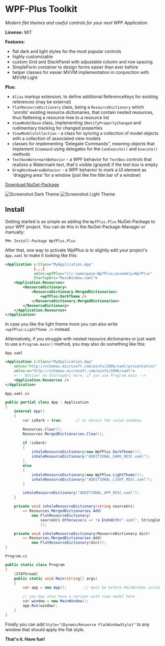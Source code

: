 # WPF-Plus Toolkit
_Modern flat themes and useful controls for your next WPF Application_

**License:** MIT

__Features:__
 - flat dark and light styles for the most popular controls
 - highly customizable
 - custom Grid and StackPanel with adjustable column and row spacing
 - SimpleForm container to design forms easier than ever before
 - helper classes for easier MVVM implementation in conjunction with MVVM Light

__Plus:__

 - `Alias` markup extension, to define additional ReferenceKeys for existing references (may be external)
 - `FlatResourceDictionary` class, being a `ResourceDictionary` which 'unrolls' existing resource dictionaries, that contain nested resources, thus flattening a resource-tree to a resource list
 - `ViewModelBase` class, implementing `INotifyPropertyChanged` and rudimentary tracking for changed properties
 - `ViewModelsCollection` - a class for syncing a collection of model objects with a collection of associated view models
 - classes for implementing 'Delegate Commands", meaning objects that implement `ICommand` using delegates for the `CanExecute()` and `Execute()` methods
 - `TextboxWatermarkBehavior` - a WPF behavior for `TextBox` controls that realizes a Watermark text, that's visible (grayed) if the text box is empty
 - `DragWindowAreaBehavior` - a WPF behavior to mark a UI element as 'dragging area' for a window (just like the title bar of a window)

[Download NuGet-Package](https://www.nuget.org/packages/WpfPlus.Plus/)

![Screenshot Dark Theme](https://screenshots.marcusw.de/fddc68f0a9efd497617dcd99444e3d80.png)
![Screenshot Light Theme](https://screenshots.marcusw.de/906218b32cca4002dde62e32cef53340.png)

## Install
Getting started is as simple as adding the `WpfPlus.Plus` NuGet-Package to your WPF project. You can do this in the NuGet-Package-Manager or manually:
```
PM> Install-Package WpfPlus.Plus
```

After that, one way to activate WpfPlus is to slightly edit your project's `App.xaml` to make it looking like this:
``` xml
<Application x:Class="MyApplication.App"
             [...]
             xmlns:wpfPlus="clr-namespace:WpfPlus;assembly=WpfPlus"
             StartupUri="MainWindow.xaml">
    <Application.Resources>
        <ResourceDictionary>
            <ResourceDictionary.MergedDictionaries>
                <wpfPlus:DarkTheme />
            </ResourceDictionary.MergedDictionaries>
        </ResourceDictionary>
    </Application.Resources>
</Application>
```
In case you like the light theme more you can also write `<wpfPlus:LightTheme />` instead.

Alternatively, if you struggle with nested resource dictionaries or just want to use a `Program.main()` method, you may also do something like this:

`App.xaml`
```xml
<Application x:Class="MyApplication.App"
    xmlns="http://schemas.microsoft.com/winfx/2006/xaml/presentation"
    xmlns:x="http://schemas.microsoft.com/winfx/2006/xaml">
    <!-- Notice! no StartupUri here, if you use Program.main -->
    <Application.Resources />
</Application>
```

`App.xaml.cs`
``` csharp
public partial class App : Application
{
    internal App()
    {
        var isDark = true;      // or obtain the value somehow

        Resources.Clear();
        Resources.MergedDictionaries.Clear();

        if (isDark)
        {
            inhaleResourceDictionary(new WpfPlus.DarkTheme());
            inhaleResourceDictionary("ADDITIONAL_DARK_RESC.xaml");
        }
        else
        {
            inhaleResourceDictionary(new WpfPlus.LightTheme());
            inhaleResourceDictionary("ADDITIONAL_LIGHT_RESC.xaml");
        }

        inhaleResourceDictionary("ADDITIONAL_APP_RESC.xaml");            
    }

    private void inhaleResourceDictionary(string sourceUri)
        => Resources.MergedDictionaries.Add(
            new FlatResourceDictionary(
                sourceUri.Otherwise(s => !s.EndsWith(".xaml", StringComparison.OrdinalIgnoreCase), $"{sourceUri}.xaml")
                ));

    private void inhaleResourceDictionary(ResourceDictionary dict)
        => Resources.MergedDictionaries.Add(
            new FlatResourceDictionary(dict));
}
```

`Program.cs`
``` csharp
public static class Program
{
    [STAThread]
    public static void Main(string[] args)
    {
        var app = new App();        // must be before MainWindow instantiation

        // you may also have a variant with view model here
        var window = new MainWindow();
        app.Run(window);
    }
}
```

Finally you can add `Style="{DynamicResource FlatWindowStyle}"` to any window that should apply the flat style.

__That's it. Have fun!__
